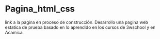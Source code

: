 # Pagina_html_css
link a la pagina en proceso de construcción. Desarrollo una pagina web estatica de prueba basado en lo aprendido en los cursos de 3wschool y en Acamica.
